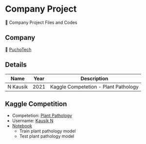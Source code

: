 # Company Project

📲 Company Project Files and Codes

## Company

🏢 [PuchoTech](https://in.linkedin.com/company/puchoinc)

## Details

|    Name    | Year |             Description              |
| :--------: | :--: | :----------------------------------: |
|  N Kausik  | 2021 | Kaggle Competetion - Plant Pathology |

## Kaggle Competition

 - Competetion: [Plant Pathology](https://www.kaggle.com/c/plant-pathology-2020-fgvc7)
 - Username: [Kausik N](https://www.kaggle.com/kausikn)
 - [Notebook](https://www.kaggle.com/code/kausikn/plantpathology-efficientnet)
   - Train plant pathology model
   - Test plant pathology model
